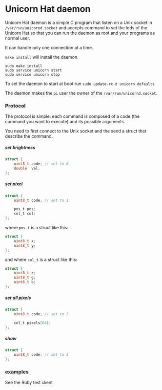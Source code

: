 Unicorn Hat daemon
=====================

Unicorn Hat daemon is a simple C program that listen on a Unix socket in
`/var/run/unicornd.socket` and accepts command to set the leds of the Unicorn
Hat so that you can run the daemon as root and your programs as normal
user.

It can handle only one connection at a time.

`make install` will install the daemon.

```
sudo make install
sudo service unicorn start
sudo service unicorn stop
```

To set the daemon to start at boot run `sudo update-rc.d unicorn defaults`

The daemon makes the `pi` user the owner of the `/var/run/unicornd.socket`.

### Protocol
The protocol is simple: each command is composed of a code (the command you want
to execute) and its possible arguments.

You need to first connect to the Unix socket and the send a struct that describe
the command.

##### set brightness

```c
struct {
	uint8_t code; // set to 0
	double  val;
};
```

##### set pixel

```c
struct {
	uint8_t code; // set to 1

	pos_t pos;
	col_t col;
};
```

where `pos_t` is a struct like this:

```c
struct {
	uint8_t x;
	uint8_t y;
};
```

and where `col_t` is a struct like this:

```c
struct {
	uint8_t r;
	uint8_t g;
	uint8_t b;
};
```

##### set all pixels

```c
struct {
	uint8_t code; // set to 2

	col_t pixels[64];
};
```

##### show

```c
struct {
	uint8_t code; // set to 3
};
```

### examples
See the Ruby test client

